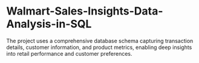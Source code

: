 # Walmart-Sales-Insights-Data-Analysis-in-SQL
The project uses a comprehensive database schema capturing transaction details, customer information, and product metrics, enabling deep insights into retail performance and customer preferences.

